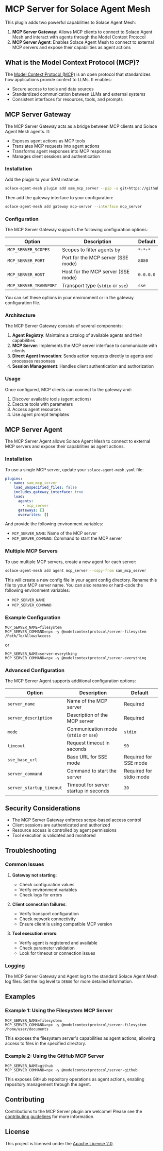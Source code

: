 # MCP Server for Solace Agent Mesh

This plugin adds two powerful capabilities to Solace Agent Mesh:

1. **MCP Server Gateway**: Allows MCP clients to connect to Solace Agent Mesh and interact with agents through the Model Context Protocol
2. **MCP Server Agent**: Enables Solace Agent Mesh to connect to external MCP servers and expose their capabilities as agent actions

## What is the Model Context Protocol (MCP)?

The [Model Context Protocol (MCP)](https://modelcontextprotocol.io/) is an open protocol that standardizes how applications provide context to LLMs. It enables:

- Secure access to tools and data sources
- Standardized communication between LLMs and external systems
- Consistent interfaces for resources, tools, and prompts

## MCP Server Gateway

The MCP Server Gateway acts as a bridge between MCP clients and Solace Agent Mesh agents. It:

- Exposes agent actions as MCP tools
- Translates MCP requests into agent actions
- Transforms agent responses into MCP responses
- Manages client sessions and authentication

### Installation

Add the plugin to your SAM instance:

```sh
solace-agent-mesh plugin add sam_mcp_server --pip -u git+https://github.com/SolaceLabs/solace-agent-mesh-core-plugins#subdirectory=sam-mcp-server
```

Then add the gateway interface to your configuration:

```sh
solace-agent-mesh add gateway mcp-server --interface mcp_server
```

### Configuration

The MCP Server Gateway supports the following configuration options:

| Option | Description | Default |
|--------|-------------|---------|
| `MCP_SERVER_SCOPES` | Scopes to filter agents by | `*:*:*` |
| `MCP_SERVER_PORT` | Port for the MCP server (SSE mode) | `8080` |
| `MCP_SERVER_HOST` | Host for the MCP server (SSE mode) | `0.0.0.0` |
| `MCP_SERVER_TRANSPORT` | Transport type (`stdio` or `sse`) | `sse` |

You can set these options in your environment or in the gateway configuration file.

### Architecture

The MCP Server Gateway consists of several components:

1. **Agent Registry**: Maintains a catalog of available agents and their capabilities
2. **MCP Server**: Implements the MCP server interface to communicate with clients
3. **Direct Agent Invocation**: Sends action requests directly to agents and processes responses
4. **Session Management**: Handles client authentication and authorization

### Usage

Once configured, MCP clients can connect to the gateway and:

1. Discover available tools (agent actions)
2. Execute tools with parameters
3. Access agent resources
4. Use agent prompt templates

## MCP Server Agent

The MCP Server Agent allows Solace Agent Mesh to connect to external MCP servers and expose their capabilities as agent actions.

### Installation

To use a single MCP server, update your `solace-agent-mesh.yaml` file:

```yaml
plugins:
  - name: sam_mcp_server
    load_unspecified_files: false
    includes_gateway_interface: true
    load:
      agents:
        - mcp_server
      gateways: []
      overwrites: []
```

And provide the following environment variables:
- `MCP_SERVER_NAME`: Name of the MCP server
- `MCP_SERVER_COMMAND`: Command to start the MCP server

### Multiple MCP Servers

To use multiple MCP servers, create a new agent for each server:

```sh
solace-agent-mesh add agent mcp_server --copy-from sam_mcp_server
```

This will create a new config file in your agent config directory. Rename this file to your MCP server name.
You can also rename or hard-code the following environment variables:
- `MCP_SERVER_NAME`
- `MCP_SERVER_COMMAND`

### Example Configuration

```
MCP_SERVER_NAME=filesystem
MCP_SERVER_COMMAND=npx -y @modelcontextprotocol/server-filesystem /Path/To/Allow/Access
```

or

```
MCP_SERVER_NAME=server-everything
MCP_SERVER_COMMAND=npx -y @modelcontextprotocol/server-everything
```

### Advanced Configuration

The MCP Server Agent supports additional configuration options:

| Option | Description | Default |
|--------|-------------|---------|
| `server_name` | Name of the MCP server | Required |
| `server_description` | Description of the MCP server | Required |
| `mode` | Communication mode (`stdio` or `sse`) | `stdio` |
| `timeout` | Request timeout in seconds | `90` |
| `sse_base_url` | Base URL for SSE mode | Required for SSE mode |
| `server_command` | Command to start the server | Required for stdio mode |
| `server_startup_timeout` | Timeout for server startup in seconds | `30` |

## Security Considerations

- The MCP Server Gateway enforces scope-based access control
- Client sessions are authenticated and authorized
- Resource access is controlled by agent permissions
- Tool execution is validated and monitored

## Troubleshooting

### Common Issues

1. **Gateway not starting**:
   - Check configuration values
   - Verify environment variables
   - Check logs for errors

2. **Client connection failures**:
   - Verify transport configuration
   - Check network connectivity
   - Ensure client is using compatible MCP version

3. **Tool execution errors**:
   - Verify agent is registered and available
   - Check parameter validation
   - Look for timeout or connection issues

### Logging

The MCP Server Gateway and Agent log to the standard Solace Agent Mesh log files. Set the log level to `DEBUG` for more detailed information.

## Examples

### Example 1: Using the Filesystem MCP Server

```
MCP_SERVER_NAME=filesystem
MCP_SERVER_COMMAND=npx -y @modelcontextprotocol/server-filesystem /home/user/documents
```

This exposes the filesystem server's capabilities as agent actions, allowing access to files in the specified directory.

### Example 2: Using the GitHub MCP Server

```
MCP_SERVER_NAME=github
MCP_SERVER_COMMAND=npx -y @modelcontextprotocol/server-github
```

This exposes GitHub repository operations as agent actions, enabling repository management through the agent.

## Contributing

Contributions to the MCP Server plugin are welcome! Please see the [contributing guidelines](CONTRIBUTING.md) for more information.

## License

This project is licensed under the [Apache License 2.0](LICENSE).
